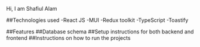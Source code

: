 Hi,
I am Shafiul Alam




##Technologies used
-React JS
-MUI
-Redux toolkit
-TypeScript
-Toastify



##Features
##Database schema
##Setup instructions for both backend and frontend
##Instructions on how to run the projects
